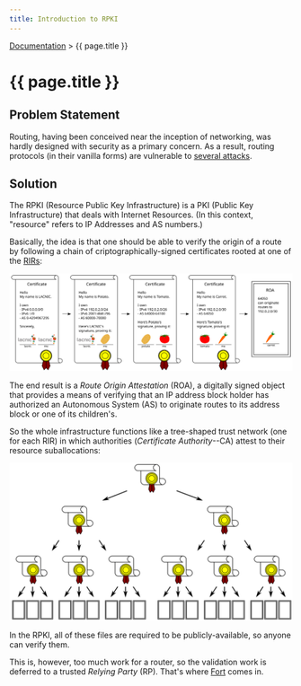 ```yaml
---
title: Introduction to RPKI
---
```


[Documentation](index.html) > {{ page.title }}

# {{ page.title }}

## Problem Statement

Routing, having been conceived near the inception of networking, was hardly designed with security as a primary concern. As a result, routing protocols (in their vanilla forms) are vulnerable to [several attacks](https://tools.ietf.org/html/rfc4593#section-4).

## Solution

The RPKI (Resource Public Key Infrastructure) is a PKI (Public Key Infrastructure) that deals with Internet Resources. (In this context, "resource" refers to IP Addresses and AS numbers.)

Basically, the idea is that one should be able to verify the origin of a route by following a chain of criptographically-signed certificates rooted at one of the [RIRs](https://en.wikipedia.org/wiki/Regional_Internet_registry):

![../img/chain.svg](../img/chain.svg)

The end result is a _Route Origin Attestation_ (ROA), a digitally signed object that provides a means of verifying that an IP address block holder has authorized an Autonomous System (AS) to originate routes to its address block or one of its children's.

So the whole infrastructure functions like a tree-shaped trust network (one for each RIR) in which authorities (_Certificate Authority_--CA) attest to their resource suballocations:

![../img/tree.svg](../img/tree.svg)

In the RPKI, all of these files are required to be publicly-available, so anyone can verify them.

This is, however, too much work for a router, so the validation work is deferred to a trusted _Relying Party_ (RP). That's where [Fort](intro-fort.html) comes in.
